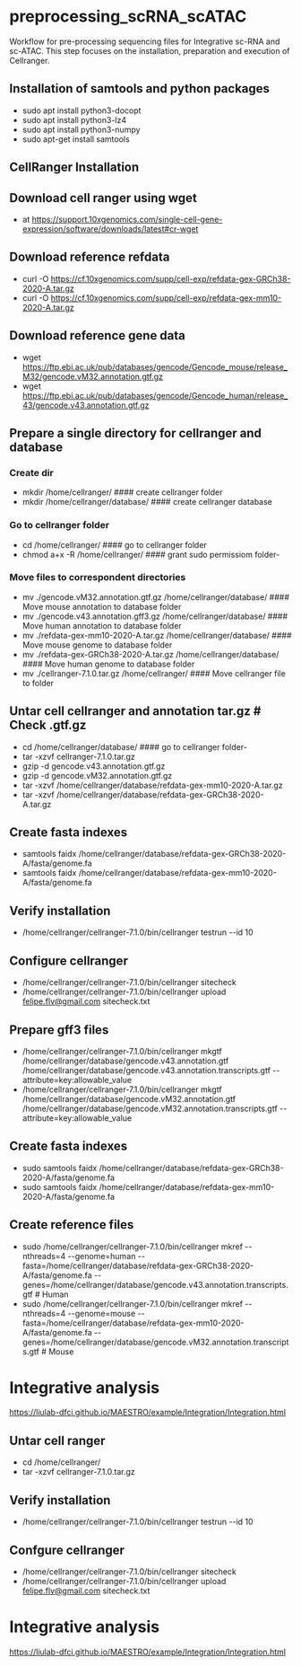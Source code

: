 # preprocessing_scRNA_scATAC
Workflow for pre-processing sequencing files for Integrative sc-RNA and sc-ATAC. This step focuses on the installation, preparation and execution of Cellranger.

## Installation of samtools and python packages
  - sudo apt install python3-docopt
  - sudo apt install python3-lz4
  - sudo apt install python3-numpy
  - sudo apt-get install samtools

## CellRanger Installation
## Download cell ranger using wget
  - at https://support.10xgenomics.com/single-cell-gene-expression/software/downloads/latest#cr-wget

## Download reference refdata
  - curl -O https://cf.10xgenomics.com/supp/cell-exp/refdata-gex-GRCh38-2020-A.tar.gz
  - curl -O https://cf.10xgenomics.com/supp/cell-exp/refdata-gex-mm10-2020-A.tar.gz

## Download reference gene data
  - wget https://ftp.ebi.ac.uk/pub/databases/gencode/Gencode_mouse/release_M32/gencode.vM32.annotation.gtf.gz
  - wget https://ftp.ebi.ac.uk/pub/databases/gencode/Gencode_human/release_43/gencode.v43.annotation.gtf.gz
    
## Prepare a single directory for cellranger and database
### Create dir
  - mkdir /home/cellranger/                                           #### create cellranger folder
  - mkdir /home/cellranger/database/                                  #### create cellranger database

### Go to cellranger folder
  - cd /home/cellranger/                                              #### go to cellranger folder
  - chmod a+x -R /home/cellranger/                                    #### grant sudo permissiom folder- 
    
### Move files to correspondent directories
  - mv ./gencode.vM32.annotation.gtf.gz /home/cellranger/database/    #### Move mouse annotation to database folder
  - mv ./gencode.v43.annotation.gff3.gz /home/cellranger/database/                        #### Move human annotation to database folder
  - mv ./refdata-gex-mm10-2020-A.tar.gz /home/cellranger/database/                        #### Move mouse genome to database folder
  - mv ./refdata-gex-GRCh38-2020-A.tar.gz /home/cellranger/database/                      #### Move human genome to database folder
  - mv ./cellranger-7.1.0.tar.gz /home/cellranger/                                        #### Move cellranger file to folder

## Untar cell cellranger and annotation tar.gz # Check .gtf.gz
  - cd /home/cellranger/database/                                     #### go to cellranger folder- 
  - tar -xzvf cellranger-7.1.0.tar.gz
  - gzip -d gencode.v43.annotation.gtf.gz
  - gzip -d gencode.vM32.annotation.gtf.gz
  - tar -xzvf  /home/cellranger/database/refdata-gex-mm10-2020-A.tar.gz
  - tar -xzvf  /home/cellranger/database/refdata-gex-GRCh38-2020-A.tar.gz
 
## Create fasta indexes
  - samtools faidx /home/cellranger/database/refdata-gex-GRCh38-2020-A/fasta/genome.fa
  - samtools faidx /home/cellranger/database/refdata-gex-mm10-2020-A/fasta/genome.fa

## Verify installation
  - /home/cellranger/cellranger-7.1.0/bin/cellranger testrun --id 10

## Configure cellranger
  - /home/cellranger/cellranger-7.1.0/bin/cellranger sitecheck
  - /home/cellranger/cellranger-7.1.0/bin/cellranger upload felipe.flv@gmail.com sitecheck.txt

## Prepare gff3 files
  - /home/cellranger/cellranger-7.1.0/bin/cellranger mkgtf /home/cellranger/database/gencode.v43.annotation.gtf /home/cellranger/database/gencode.v43.annotation.transcripts.gtf --attribute=key:allowable_value
  - /home/cellranger/cellranger-7.1.0/bin/cellranger mkgtf /home/cellranger/database/gencode.vM32.annotation.gtf /home/cellranger/database/gencode.vM32.annotation.transcripts.gtf --attribute=key:allowable_value

## Create fasta indexes
  - sudo samtools faidx /home/cellranger/database/refdata-gex-GRCh38-2020-A/fasta/genome.fa
  - sudo samtools faidx /home/cellranger/database/refdata-gex-mm10-2020-A/fasta/genome.fa

## Create reference files
  - sudo /home/cellranger/cellranger-7.1.0/bin/cellranger mkref --nthreads=4 --genome=human --fasta=/home/cellranger/database/refdata-gex-GRCh38-2020-A/fasta/genome.fa --genes=/home/cellranger/database/gencode.v43.annotation.transcripts.gtf # Human
  - sudo /home/cellranger/cellranger-7.1.0/bin/cellranger mkref --nthreads=4 --genome=mouse --fasta=/home/cellranger/database/refdata-gex-mm10-2020-A/fasta/genome.fa --genes=/home/cellranger/database/gencode.vM32.annotation.transcripts.gtf # Mouse

# Integrative analysis
https://liulab-dfci.github.io/MAESTRO/example/Integration/Integration.html

## Untar cell ranger
  - cd /home/cellranger/
  - tar -xzvf cellranger-7.1.0.tar.gz

## Verify installation
  - /home/cellranger/cellranger-7.1.0/bin/cellranger testrun --id 10

## Confgure cellranger
  - /home/cellranger/cellranger-7.1.0/bin/cellranger sitecheck
  - /home/cellranger/cellranger-7.1.0/bin/cellranger upload felipe.flv@gmail.com sitecheck.txt

# Integrative analysis
https://liulab-dfci.github.io/MAESTRO/example/Integration/Integration.html

